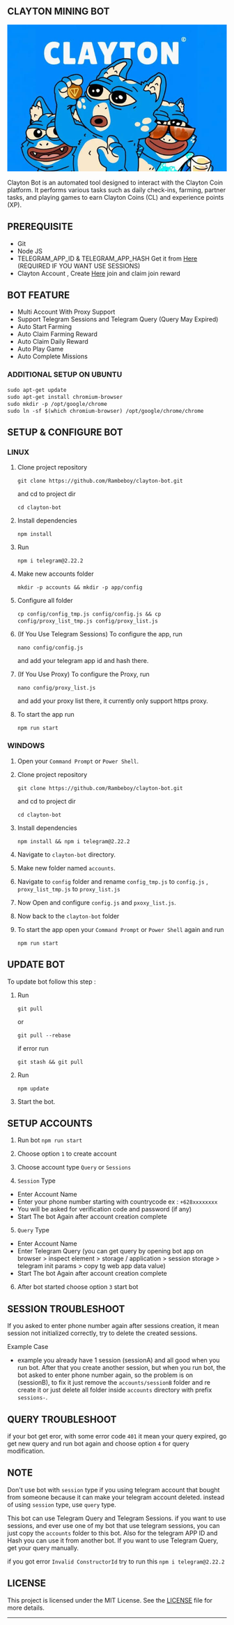 ## CLAYTON MINING BOT

![clayton](assets/img1.png)

Clayton Bot is an automated tool designed to interact with the Clayton Coin platform. It performs various tasks such as daily check-ins, farming, partner tasks, and playing games to earn Clayton Coins (CL) and experience points (XP).

## PREREQUISITE

- Git
- Node JS
- TELEGRAM_APP_ID & TELEGRAM_APP_HASH Get it from [Here](https://my.telegram.org/auth?to=apps) (REQUIRED IF YOU WANT USE SESSIONS)
- Clayton Account , Create [Here](https://t.me/claytoncoinbot/game?startapp=6896240442) join and claim join reward

## BOT FEATURE

- Multi Account With Proxy Support
- Support Telegram Sessions and Telegram Query (Query May Expired)
- Auto Start Farming
- Auto Claim Farming Reward
- Auto Claim Daily Reward
- Auto Play Game
- Auto Complete Missions

### ADDITIONAL SETUP ON UBUNTU

```
sudo apt-get update
sudo apt-get install chromium-browser
sudo mkdir -p /opt/google/chrome
sudo ln -sf $(which chromium-browser) /opt/google/chrome/chrome
```

## SETUP & CONFIGURE BOT

### LINUX
1. Clone project repository
   ```
   git clone https://github.com/Rambeboy/clayton-bot.git
   ``` 
   and cd to project dir 
   ```
   cd clayton-bot
   ```
2. Install dependencies 
   ```
   npm install 
   ```
   
3. Run
   ```
   npm i telegram@2.22.2
   ```

4. Make new accounts folder 
   ```
   mkdir -p accounts && mkdir -p app/config
   ```
5.  Configure all folder
    ```
    cp config/config_tmp.js config/config.js && cp config/proxy_list_tmp.js config/proxy_list.js
    ```

6. (If You Use Telegram Sessions) To configure the app, run 
   ```
   nano config/config.js
   ```
   and add your telegram app id and hash there.
7. (If You Use Proxy) To configure the Proxy, run 
   ```
   nano config/proxy_list.js
   ``` 
   and add your proxy list there, it currently only support https proxy.

8. To start the app run 
   ```
   npm run start
   ```
   
### WINDOWS

1. Open your `Command Prompt` or `Power Shell`.

2. Clone project repository
   ```
   git clone https://github.com/Rambeboy/clayton-bot.git
   ``` 
   and cd to project dir 
   ```
   cd clayton-bot
   ```
3. Install dependencies
   ```
   npm install && npm i telegram@2.22.2
   ```

5. Navigate to `clayton-bot` directory. 

6. Make new folder named `accounts`.

7. Navigate to `config` folder and rename `config_tmp.js` to `config.js` , `proxy_list_tmp.js` to `proxy_list.js`

8. Now Open and configure `config.js` and `pxoxy_list.js`.

9.  Now back to the `clayton-bot` folder

10. To start the app open your `Command Prompt` or `Power Shell` again and run 
    ```
    npm run start
    ```

## UPDATE BOT

To update bot follow this step :
1. Run 
   ```
   git pull
   ```` 
   or 
   ```
   git pull --rebase
   ``` 
   if error run 
   ```
   git stash && git pull
   ```
2. Run 
   ```
   npm update
   ```
3. Start the bot.

## SETUP ACCOUNTS

1. Run bot `npm run start`

2. Choose option `1` to create account

3. Choose account type `Query` or `Sessions`

4. `Session` Type
- Enter Account Name
- Enter your phone number starting with countrycode ex : `+628xxxxxxxx`
- You will be asked for verification code and password (if any)
- Start The bot Again after account creation complete

5. `Query` Type
- Enter Account Name
- Enter Telegram Query (you can get query by opening bot app on browser > inspect element > storage / application > session storage > telegram init params > copy tg web app data value)
- Start The bot Again after account creation complete

6. After bot started choose option `3` start bot
   

## SESSION TROUBLESHOOT
If you asked to enter phone number again after sessions creation, it mean session not initialized correctly, try to delete the created sessions. 

Example Case
- example you already have 1 session (sessionA) and all good when you run bot. After that you create another session, but when you run bot, the bot asked to enter phone number again, so the problem is on (sessionB), to fix it just remove the `accounts/sessionB` folder and re create it or just delete all folder inside `accounts` directory with prefix `sessions-`.

## QUERY TROUBLESHOOT
if your bot get eror, with some error code `401` it mean your query expired, go get new query and run bot again and choose option `4` for query modification. 

## NOTE

Don't use bot with `session` type if you using telegram account that bought from someone because it can make your telegram account deleted. instead of using `session` type, use `query` type.

This bot can use Telegram Query and Telegram Sessions. if you want to use sessions, and ever use one of my bot that use telegram sessions, you can just copy the `accounts` folder to this bot. Also for the telegram APP ID and Hash you can use it from another bot. If you want to use Telegram Query, get your query manually.

if you got error `Invalid ConstructorId` try to run this ```npm i telegram@2.22.2```

## LICENSE

This project is licensed under the MIT License. See the [LICENSE](LICENSE) file for more details.

---
